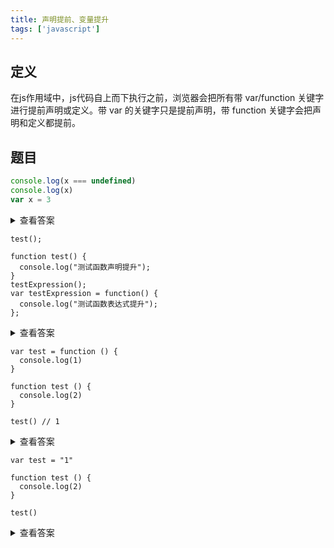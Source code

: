 ```yaml
---
title: 声明提前、变量提升
tags: ['javascript']
---
```


## 定义

 在js作用域中，js代码自上而下执行之前，浏览器会把所有带 var/function 关键字进行提前声明或定义。带 var 的关键字只是提前声明，带 function 关键字会把声明和定义都提前。

## 题目
```javascript
console.log(x === undefined)
console.log(x)
var x = 3
```
<details>
<summary>查看答案</summary>
<pre><code>
 // true 
 // undefined
</code></pre>
</details>

```
test();

function test() {
  console.log("测试函数声明提升");
}
testExpression();
var testExpression = function() {
  console.log("测试函数表达式提升");
};
```
<details>
<summary>查看答案</summary>
<pre><code>
 // 测试函数声明提升 
 // 报错 Uncaught ReferenceError: testExpression is not defined
</code></pre>
</details>

```
var test = function () {
  console.log(1)
}
 
function test () {
  console.log(2)
}
 
test() // 1
```
<details>
<summary>查看答案</summary>
<pre><code>
 // 1
 执行顺序：
  1、var test;
  2、function test () {
    console.log(2)
  }
  3、test = function () {
    console.log(1)
  }
</code></pre>
</details>

```
var test = "1"
 
function test () {
  console.log(2)
}
 
test()
```
<details>
<summary>查看答案</summary>
<pre><code>
  // typeError: test is not a function
</code></pre>
</details>